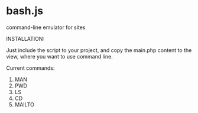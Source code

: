 bash.js
=======

command-line emulator for sites

INSTALLATION:

Just include the script to your project, and copy the main.php content to the view, where you want to use command line.

Current commands:

1. MAN
2. PWD
3. LS
4. CD
5. MAILTO
